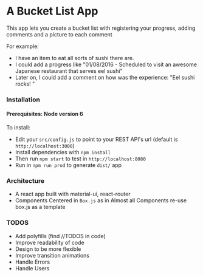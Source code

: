 # A Bucket List App

This app lets you create a bucket list with registering your progress, adding comments and a picture to each comment

For example:

- I have an item to eat all sorts of sushi there are.
- I could add a progress like "01/08/2016 - Scheduled to visit an awesome Japanese restaurant that serves eel sushi"
- Later on, I could add a comment on how was the experience: "Eel sushi rocks! <picture of an eel sushi>"

### Installation

#### Prerequisites: Node version 6

To install:

- Edit your `src/config.js` to point to your REST API's url (default is `http://localhost:3000`)
- Install dependencies with `npm install`
- Then run `npm start` to test in `http://localhost:8080`
- Run in `npm run prod` to generate `dist/` app

### Architecture

- A react app built with material-ui, react-router
- Components Centered in `Box.js` as in Almost all Components re-use box.js as a template

### TODOS

- Add polyfills (find //TODOS in code)
- Improve readability of code
- Design to be more flexible
- Improve transition animations
- Handle Errors
- Handle Users